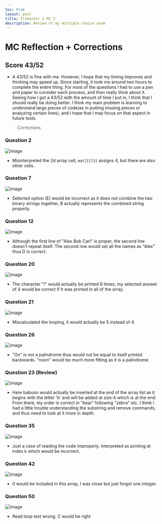 ```yaml
---
toc: true
layout: post
title: Trimester 2 MC 2
description: Review of my multiple choice exam
---
```

# MC Reflection + Corrections

## Score 43/52 
* A 43/52 is fine with me. However, I hope that my timing improves and thinking may speed up. Since starting, it took me around two hours to complete the entire thing. For most of the questions I had to use a pen and paper to consider each process, and then really think about it. Seeing how I got a 43/52 with the amount of time I put in, I think that I should really be doing better. I think my main problem is learning to understand large pieces of code(as in putting missing pieces or analyzing certain lines), and I hope that I may focus on that aspect in future tests. 

> Corrections

### Question 2

![image](https://user-images.githubusercontent.com/89239598/215835177-81c5f12d-bf11-4546-85f8-74073571f03f.png)

* Misinterpreted the 2d array cell, ```mat[1][3]``` assigns 4, but there are also other cells. 

### Question 7

![image](https://user-images.githubusercontent.com/89239598/215835877-31c8b667-10a7-4e45-805a-c37ebd448e8c.png)

* Selected option (E) would be incorrect as it does not combine the two binary strings together, B actually represents the combined string properly.

### Question 12

![image](https://user-images.githubusercontent.com/89239598/215836436-95692c25-9610-4afa-a986-c03323ea00f5.png)

* Although the first line of "Alex Bob Carl" is proper, the second line doesn't repeat itself. The second row would set all the names as "Alex" thus D is correct. 

### Question 20
 
![image](https://user-images.githubusercontent.com/89239598/215836906-00f1792e-fc94-4ff3-a464-870c64a0a33c.png)

* The character "!" would actually be printed 6 times, my selected answer of 4 would be correct if it was printed in all of the array. 

### Question 21

![image](https://user-images.githubusercontent.com/89239598/215837278-47355e92-3183-4cc7-bcfa-9793f18e5c34.png)

* Miscalculated the looping, it would actually be 5 instead of 4. 

### Question 26

![image](https://user-images.githubusercontent.com/89239598/215837886-8594d827-00ca-4037-8b1c-7ab7b556367d.png)

* "On" is not a palindrome thus would not be equal to itself printed backwards. "noon" would be much more fitting as it is a palindrome 

### Question 23 (Review)

![image](https://user-images.githubusercontent.com/89239598/200256558-200cf81e-1ec3-4fa3-a5f0-93cf001e7537.png)

* Here baboon would actually be inserted at the end of the array list as it begins with the letter 'b' and will be added at size-k which is at the end. From there, my order is correct in "bear" following "zebra" etc. I think I had a little trouble understanding the substring and remove commands, and thus need to look at it more in depth. 

### Question 35

![image](https://user-images.githubusercontent.com/89239598/215838403-ee60e335-4e2d-4b03-895b-2ab17d632eb1.png)

* Just a case of reading the code improperly. Interpreted as printing at index k which would be incorrect. 

### Question 42

![image](https://user-images.githubusercontent.com/89239598/215838706-382fe626-2476-4014-afe9-7b5abe55e49b.png)

* 0 would be included in this array, I was close but just forgot one integer. 

### Question 50 
![image](https://user-images.githubusercontent.com/89239598/215838949-95e9613a-5d5d-4f57-a7a4-d222609e4e0a.png)

* Read loop text wrong. C would be right 


